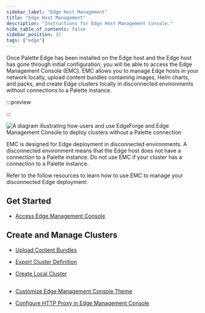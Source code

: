 ```yaml
---
sidebar_label: "Edge Host Management"
title: "Edge Host Management"
description: "Instructions for Edge Host Management Console."
hide_table_of_contents: false
sidebar_position: 32
tags: ["edge"]
---
```


Once Palette Edge has been installed on the Edge host and the Edge host has gone through initial configuration, you will
be able to access the Edge Management Console (EMC). EMC allows you to manage Edge hosts in your network locally, upload
content bundles containing images, Helm charts, and packs, and create Edge clusters locally in disconnected environments
without connections to a Palette instance.

:::preview

:::

![A diagram illustrating how users and use EdgeForge and Edge Management Console to deploy clusters without a Palette connection](/clusters_edge_emc_workflow.png)

EMC is designed for Edge deployment in disconnected environments. A disconnected environment means that the Edge host
does not have a connection to a Palette instance. Do not use EMC if your cluster has a connection to a Palette instance.

Refer to the follow resources to learn how to use EMC to manage your disconnected Edge deployment:

## Get Started

- [Access Edge Management Console](./access-console.md)

## Create and Manage Clusters

- [Upload Content Bundles](./upload-content-bundle.md)

- [Export Cluster Definition](./export-cluster-definition.md)

- [Create Local Cluster](./create-cluster.md)

##

- [Customize Edge Management Console Theme](./theming.md)

- [Configure HTTP Proxy in Edge Management Console](./configure-proxy.md)
